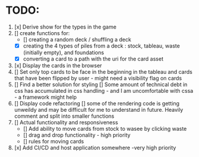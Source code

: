 # TODO:
1. [x] Derive show for the types in the game 
2. [] create functions for:
    - [] creating a random deck / shuffling a deck  
    - [x] creating the 4 types of piles from a deck : stock, tableau, waste (initially empty), and foundations 
    - [x] converting a card to a path with the uri for the card asset 
3. [x] Display the cards in the browser 
4. [] Set only top cards to be face in the beginning in the tableau and cards that have been flipped by user - might need a visibility flag on cards 
5. [] Find a better solution for styling 
   []  Some amount of technical debt in css has accumulated in css handling - and I am uncomfortable with cssa - a framework might help
6. [] Display code refactoring 
   []  some of the rendering  code is getting unweildy and may be difficult for me to understand in future. Heavily comment and split into smaller functions
7. [] Actual functionality and responsiveness
    - [] Add ability to move cards from stock to wasee by clicking waste 
    - [] drag and drop functionality - high priority 
    - [] rules for moving cards 
8. [x] Add CI/CD and host application somewhere -very high priority 
